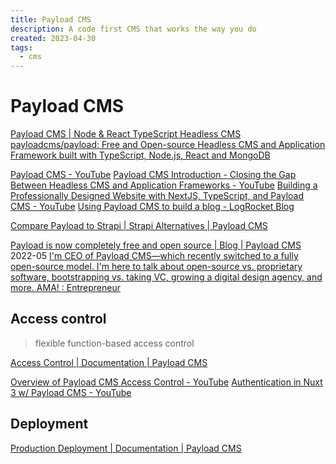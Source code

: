 ```yaml
---
title: Payload CMS
description: A code first CMS that works the way you do
created: 2023-04-30
tags:
  - cms
---
```


# Payload CMS

[Payload CMS | Node & React TypeScript Headless CMS](https://payloadcms.com/)
[payloadcms/payload: Free and Open-source Headless CMS and Application Framework built with TypeScript, Node.js, React and MongoDB](https://github.com/payloadcms/payload)

[Payload CMS - YouTube](https://www.youtube.com/@payloadcms)
[Payload CMS Introduction - Closing the Gap Between Headless CMS and Application Frameworks - YouTube](https://www.youtube.com/watch?v=In_lFhzmbME)
[Building a Professionally Designed Website with NextJS, TypeScript, and Payload CMS - YouTube](https://www.youtube.com/playlist?list=PLjy3Q_oHlvcx_jtUDtGc7xWNsp9gZdm1d)
[Using Payload CMS to build a blog - LogRocket Blog](https://blog.logrocket.com/using-payload-cms-build-blog/)

[Compare Payload to Strapi | Strapi Alternatives | Payload CMS](https://payloadcms.com/compare/strapi)

[Payload is now completely free and open source | Blog | Payload CMS](https://payloadcms.com/blog/open-source) 2022-05
[I'm CEO of Payload CMS—which recently switched to a fully open-source model. I'm here to talk about open-source vs. proprietary software, bootstrapping vs. taking VC, growing a digital design agency, and more. AMA! : Entrepreneur](https://www.reddit.com/r/Entrepreneur/comments/wealgo/im_ceo_of_payload_cmswhich_recently_switched_to_a/)

## Access control

> flexible function-based access control

[Access Control | Documentation | Payload CMS](https://payloadcms.com/docs/access-control/overview)

[Overview of Payload CMS Access Control - YouTube](https://www.youtube.com/watch?v=DoPLyXG26Dg)
[Authentication in Nuxt 3 w/ Payload CMS - YouTube](https://www.youtube.com/watch?v=HTU5d4sJdwI)

## Deployment

[Production Deployment | Documentation | Payload CMS](https://payloadcms.com/docs/production/deployment)
